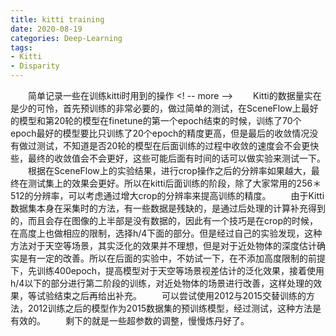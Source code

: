 ```yaml
---
title: kitti training
date: 2020-08-19
categories: Deep-Learning
tags:
- Kitti
- Disparity
---
```

　　简单记录一些在训练kitti时用到的操作
<! -- more -->
　　Kitti的数据量实在是少的可怜，首先预训练的非常必要的，做过简单的测试，在SceneFlow上最好的模型和第20轮的模型在finetune的第一个epoch结束的时候，训练了70个epoch最好的模型要比只训练了20个epoch的精度更高，但是最后的收敛情况没有做过测试，不知道是否20轮的模型在后面训练的过程中收敛的速度会不会更快些，最终的收敛值会不会更好，这些可能后面有时间的话可以做实验来测试一下。
　　根据在SceneFlow上的实验结果，进行crop操作之后的分辨率如果越大，最终在测试集上的效果会更好。所以在kitti后面训练的阶段，除了大家常用的256＊512的分辨率，可以考虑通过增大crop的分辨率来提高训练的精度。
　　由于Kitti数据集本身在采集时的方法，有一些数据是残缺的，是通过后处理的计算补充得到的，而且会存在图像的上半部是没有数据的，因此有一个技巧是在crop的时候，在高度上也做相应的限制，选择h/4下面的部分。但是经过自己的实验发现，这种方法对于天空等场景，其实泛化的效果并不理想，但是对于近处物体的深度估计确实是有一定的改善。所以在后面的实验中，不妨试一下，在不添加高度限制的前提下，先训练400epoch，提高模型对于天空等场景视差估计的泛化效果，接着使用h/4以下的部分进行第二阶段的训练，对近处物体的场景进行改善，这样处理的效果，等试验结束之后再给出补充。
　　可以尝试使用2012与2015交替训练的方法，2012训练之后的模型作为2015数据集的预训练模型，经过测试，这种方法是有效的。
　　剩下的就是一些超参数的调整，慢慢炼丹好了。